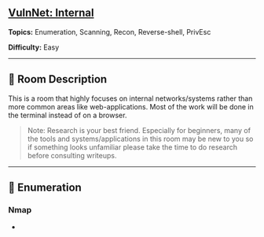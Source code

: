 ##  [VulnNet: Internal](https://tryhackme.com/room/vulnnetinternal)

**Topics:** Enumeration, Scanning, Recon, Reverse-shell, PrivEsc

**Difficulty:** Easy

---

## 📝 Room Description
This is a room that highly focuses on internal networks/systems rather than more common areas like  web-applications. Most of the work will be done in the terminal instead of on a browser.

> Note: Research is your best friend.
> Especially for beginners, many of the tools and systems/applications in this room may be new to you so if something looks unfamiliar please take the time to do research before consulting writeups.


---

## 🔎 Enumeration
### Nmap
- 
